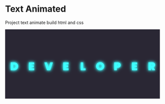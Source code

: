 # Text Animated

Project text animate build html and css

<img src="text-animated.png" alt="text animated image" />
